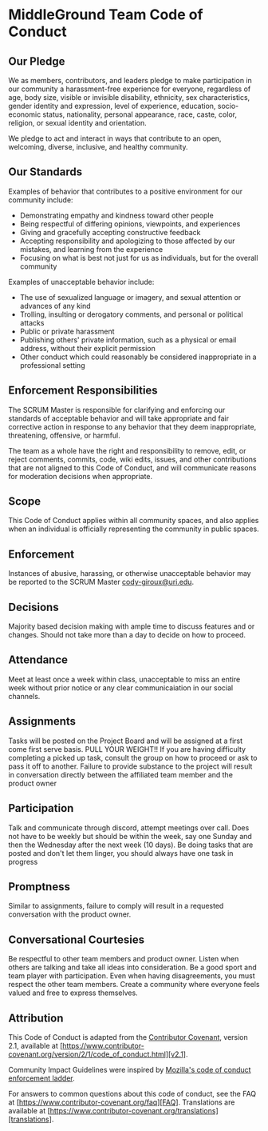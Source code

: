 # MiddleGround Team Code of Conduct

## Our Pledge

We as members, contributors, and leaders pledge to make participation in our
community a harassment-free experience for everyone, regardless of age, body
size, visible or invisible disability, ethnicity, sex characteristics, gender
identity and expression, level of experience, education, socio-economic status,
nationality, personal appearance, race, caste, color, religion, or sexual
identity and orientation.

We pledge to act and interact in ways that contribute to an open, welcoming,
diverse, inclusive, and healthy community.

## Our Standards

Examples of behavior that contributes to a positive environment for our
community include:

* Demonstrating empathy and kindness toward other people
* Being respectful of differing opinions, viewpoints, and experiences
* Giving and gracefully accepting constructive feedback
* Accepting responsibility and apologizing to those affected by our mistakes,
  and learning from the experience
* Focusing on what is best not just for us as individuals, but for the overall
  community

Examples of unacceptable behavior include:

* The use of sexualized language or imagery, and sexual attention or advances of
  any kind
* Trolling, insulting or derogatory comments, and personal or political attacks
* Public or private harassment
* Publishing others' private information, such as a physical or email address,
  without their explicit permission
* Other conduct which could reasonably be considered inappropriate in a
  professional setting

## Enforcement Responsibilities

The SCRUM Master is responsible for clarifying and enforcing our standards of
acceptable behavior and will take appropriate and fair corrective action in
response to any behavior that they deem inappropriate, threatening, offensive,
or harmful.

The team as a whole have the right and responsibility to remove, edit, or reject
comments, commits, code, wiki edits, issues, and other contributions that are
not aligned to this Code of Conduct, and will communicate reasons for moderation
decisions when appropriate.

## Scope

This Code of Conduct applies within all community spaces, and also applies when
an individual is officially representing the community in public spaces.

## Enforcement

Instances of abusive, harassing, or otherwise unacceptable behavior may be
reported to the SCRUM Master cody-giroux@uri.edu.

## Decisions

Majority based decision making with ample time to discuss features and or changes. Should not take more than a day to decide on how to proceed.

## Attendance

Meet at least once a week within class, unacceptable to miss an entire week without prior notice or any clear communicaiation in our social channels. 

## Assignments

Tasks will be posted on the Project Board and will be assigned at a first come first serve basis. PULL YOUR WEIGHT!! If you are having difficulty completing a picked up task, consult the group on how to proceed or ask to pass it off to another. Failure to provide substance to the project will result in conversation directly between the affiliated team member and the product owner

## Participation

Talk and communicate through discord, attempt  meetings over call. Does not have to be weekly but should be within the week, say one Sunday and then the Wednesday after the next week (10 days). Be doing tasks that are posted and don't let them linger, you should always have one task in progress

## Promptness

Similar to assignments, failure to comply will result in a requested conversation with the product owner.

## Conversational Courtesies

Be respectful to other team members and product owner. Listen when others are talking and take all ideas into consideration. Be a good sport and team player with participation. Even when having disagreements, you must respect the other team members. Create a community where everyone feels valued and free to express themselves.

## Attribution

This Code of Conduct is adapted from the [Contributor Covenant][homepage],
version 2.1, available at
[https://www.contributor-covenant.org/version/2/1/code_of_conduct.html][v2.1].

Community Impact Guidelines were inspired by
[Mozilla's code of conduct enforcement ladder][Mozilla CoC].

For answers to common questions about this code of conduct, see the FAQ at
[https://www.contributor-covenant.org/faq][FAQ]. Translations are available at
[https://www.contributor-covenant.org/translations][translations].

[homepage]: https://www.contributor-covenant.org
[v2.1]: https://www.contributor-covenant.org/version/2/1/code_of_conduct.html
[Mozilla CoC]: https://github.com/mozilla/diversity
[FAQ]: https://www.contributor-covenant.org/faq
[translations]: https://www.contributor-covenant.org/translations
